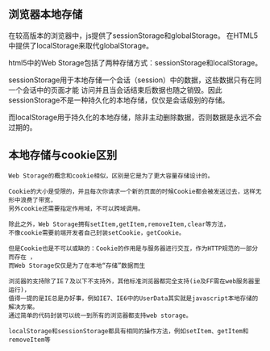 ## 浏览器本地存储

在较高版本的浏览器中，js提供了sessionStorage和globalStorage。
在HTML5中提供了localStorage来取代globalStorage。

html5中的Web Storage包括了两种存储方式：sessionStorage和localStorage。

sessionStorage用于本地存储一个会话（session）中的数据，这些数据只有在同一个会话中的页面才能
访问并且当会话结束后数据也随之销毁。因此sessionStorage不是一种持久化的本地存储，仅仅是会话级别的存储。

而localStorage用于持久化的本地存储，除非主动删除数据，否则数据是永远不会过期的。

## 本地存储与cookie区别

`Web Storage的概念和cookie相似，区别是它是为了更大容量存储设计的。`

```
Cookie的大小是受限的，并且每次你请求一个新的页面的时候Cookie都会被发送过去，这样无形中浪费了带宽，
另外cookie还需要指定作用域，不可以跨域调用。

除此之外，Web Storage拥有setItem,getItem,removeItem,clear等方法，
不像cookie需要前端开发者自己封装setCookie，getCookie。

但是Cookie也是不可以或缺的：Cookie的作用是与服务器进行交互，作为HTTP规范的一部分而存在 ，
而Web Storage仅仅是为了在本地“存储”数据而生

浏览器的支持除了IE７及以下不支持外，其他标准浏览器都完全支持(ie及FF需在web服务器里运行)，
值得一提的是IE总是办好事，例如IE7、IE6中的UserData其实就是javascript本地存储的解决方案。
通过简单的代码封装可以统一到所有的浏览器都支持web storage。

localStorage和sessionStorage都具有相同的操作方法，例如setItem、getItem和removeItem等
```